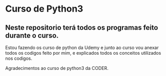 # Curso de Python3
## Neste repositorio terá todos os programas feito durante o curso.

Estou fazendo os curso de python da Udemy e junto ao curso vou anexar todos os codigos feito por mim, e explicados todos os conceitos utilizados nos codigos.

Agradecimentos ao curso de python3 da CODER.

